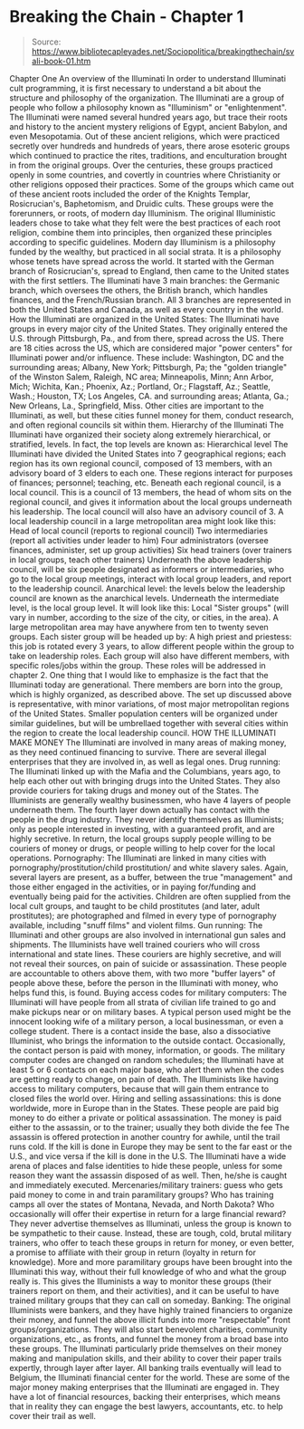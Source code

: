 # Breaking the Chain - Chapter 1

> Source: https://www.bibliotecapleyades.net/Sociopolitica/breakingthechain/svali-book-01.htm

Chapter One
An overview of the Illuminati
In order to understand Illuminati cult programming, it is first
necessary to understand a bit about the structure and philosophy of
the organization. The Illuminati are a group of people who follow a
philosophy known as "Illuminism" or "enlightenment".
The Illuminati were named several hundred years ago, but trace their
roots and history to the ancient mystery religions of Egypt, ancient
Babylon, and even Mesopotamia. Out of these ancient religions, which
were practiced secretly over hundreds and hundreds of years, there arose
esoteric groups which continued to practice the rites, traditions, and
enculturation brought in from the original groups.
Over the centuries, these groups practiced openly in some countries,
and covertly in countries where Christianity or other
religions opposed their practices. Some of the groups which came out
of these ancient roots included the order of the Knights Templar, Rosicrucian's,
Baphetomism, and Druidic cults. These groups were the forerunners, or
roots, of modern day Illuminism. The original Illuministic leaders chose
to take what they felt were the best practices of each root religion,
combine them into principles, then organized these principles according
to specific guidelines.
Modern day Illuminism is a philosophy funded by the wealthy, but practiced
in all social strata. It is a philosophy whose tenets have spread across
the world. It started with the German branch of Rosicrucian's, spread
to England, then came to the United states with the first settlers.
The Illuminati have 3 main branches: the Germanic branch, which
oversees the others, the British branch, which handles finances, and
the French/Russian branch. All 3 branches are represented in both the
United States and Canada, as well as every country in the world.
How the Illuminati are organized in the United States: The Illuminati
have groups in every major city of the United States. They originally
entered the U.S. through Pittsburgh, Pa., and from there, spread across
the US. There are 18 cities across the US, which are considered major
"power centers" for Illuminati power and/or influence. These
include: Washington, DC and the surrounding areas; Albany, New York;
Pittsburgh, Pa; the "golden triangle" of the Winston Salem,
Raleigh, NC area; Minneapolis, Minn; Ann Arbor, Mich; Wichita, Kan.;
Phoenix, Az.; Portland, Or.; Flagstaff, Az.; Seattle, Wash.; Houston,
TX; Los Angeles, CA. and surrounding areas; Atlanta, Ga.; New Orleans,
La., Springfield, Miss. Other cities are important to the Illuminati,
as well, but these cities funnel money for them, conduct research, and
often regional councils sit within them.
Hierarchy of the Illuminati
The Illuminati have organized their society along extremely hierarchical,
or stratified, levels. In fact, the top levels are known as:
Hierarchical level
The Illuminati have divided the United States into 7 geographical regions;
each region has its own regional council, composed of 13 members, with
an advisory board of 3 elders to each one. These regions interact for
purposes of finances; personnel; teaching, etc. Beneath each regional
council, is a local council. This is a council of 13 members, the head
of whom sits on the regional council, and gives it information about
the local groups underneath his leadership. The local council will also
have an advisory council of 3.
A local leadership council in a large metropolitan area might look
like this:
Head of local council (reports to regional council)
Two intermediaries (report all activities under leader to him)
Four administrators (oversee finances, administer, set up group
activities)
Six head trainers (over trainers in local groups, teach other
trainers)
Underneath the above leadership council, will be six people designated
as informers or intermediaries, who go to the local group meetings,
interact with local group leaders, and report to the leadership council.
Anarchical level: the levels below the leadership council are known
as the anarchical levels.
Underneath the intermediate level, is the local group level. It will
look like this:
Local "Sister groups" (will vary in number, according
to the size of the city, or cities, in the area). A large metropolitan
area may have anywhere from ten to twenty seven groups.
Each sister group will be headed up by:
A high priest and priestess: this job is rotated every 3 years, to
allow different people within the group to take on leadership roles.
Each group will also have different members, with specific roles/jobs
within the group. These roles will be addressed in chapter 2.
One thing that I would like to emphasize is the fact that the Illuminati
today are generational. There members are born into the group, which
is highly organized, as described above. The set up discussed above
is representative, with minor variations, of most major metropolitan
regions of the United States. Smaller population centers will be organized
under similar guidelines, but will be umbrellaed together with several
cities within the region to create the local leadership council.
HOW THE ILLUMINATI MAKE MONEY
The Illuminati are involved in many areas of making money, as they
need continued financing to survive. There are several illegal enterprises
that they are involved in, as well as legal ones.
Drug running: The Illuminati linked up with the Mafia and the
Columbians, years ago, to help each other out with bringing drugs into
the United States. They also provide couriers for taking drugs and money
out of the States. The Illuminists are generally wealthy businessmen,
who have 4 layers of people underneath them. The fourth layer down actually
has contact with the people in the drug industry. They never identify
themselves as Illuminists; only as people interested in investing, with
a guaranteed profit, and are highly secretive. In return, the local
groups supply people willing to be couriers of money or drugs, or people
willing to help cover for the local operations.
Pornography: The Illuminati are linked in many cities with pornography/prostitution/child
prostitution/ and white slavery sales. Again, several layers are present,
as a buffer, between the true "management" and those either
engaged in the activities, or in paying for/funding and eventually being
paid for the activities.
Children are often supplied from the local cult groups, and taught
to be child prostitutes (and later, adult prostitutes); are photographed
and filmed in every type of pornography available, including "snuff
films" and violent films.
Gun running: The Illuminati and other groups are also involved
in international gun sales and shipments. The Illuminists have well
trained couriers who will cross international and state lines. These
couriers are highly secretive, and will not reveal their sources, on
pain of suicide or assassination. These people are accountable to others
above them, with two more "buffer layers" of people above
these, before the person in the Illuminati with money, who helps fund
this, is found.
Buying access codes for military computers: The Illuminati will
have people from all strata of civilian life trained to go and make
pickups near or on military bases. A typical person used might be the
innocent looking wife of a military person, a local businessman, or
even a college student. There is a contact inside the base, also a dissociative
Illuminist, who brings the information to the outside contact. Occasionally,
the contact person is paid with money, information, or goods. The military
computer codes are changed on random schedules; the Illuminati have
at least 5 or 6 contacts on each major base, who alert them when the
codes are getting ready to change, on pain of death. The Illuminists
like having access to military computers, because that will gain them
entrance to closed files the world over.
Hiring and selling assassinations: this is done worldwide, more
in Europe than in the States. These people are paid big money to do
either a private or political assassination. The money is paid either
to the assassin, or to the trainer; usually they both divide the fee
The assassin is offered protection in another country for awhile, until
the trail runs cold. If the kill is done in Europe they may be sent
to the far east or the U.S., and vice versa if the kill is done in the
U.S. The Illuminati have a wide arena of places and false identities
to hide these people, unless for some reason they want the assassin
disposed of as well. Then, he/she is caught and immediately executed.
Mercenaries/military trainers: guess who gets paid money to
come in and train paramilitary groups? Who has training camps all over
the states of Montana, Nevada, and North Dakota? Who occasionally will
offer their expertise in return for a large financial reward? They never
advertise themselves as Illuminati, unless the group is known to be
sympathetic to their cause. Instead, these are tough, cold, brutal military
trainers, who offer to teach these groups in return for money, or even
better, a promise to affiliate with their group in return (loyalty in
return for knowledge). More and more paramilitary groups have been brought
into the Illuminati this way, without their full knowledge of who and
what the group really is. This gives the Illuminists a way to monitor
these groups (their trainers report on them, and their activities),
and it can be useful to have trained military groups that they can call
on someday.
Banking: The original Illuminists were bankers, and they have
highly trained financiers to organize their money, and funnel the above
illicit funds into more "respectable" front groups/organizations.
They will also start benevolent charities, community organizations,
etc., as fronts, and funnel the money from a broad base into these groups.
The Illuminati particularly pride themselves on their money making and
manipulation skills, and their ability to cover their paper trails expertly,
through layer after layer.
All banking trails eventually will lead to Belgium, the Illuminati
financial center for the world. These are some of the major money making
enterprises that the Illuminati are engaged in. They have a lot of financial
resources, backing their enterprises, which means that in reality they
can engage the best lawyers, accountants, etc. to help cover their trail
as well.
